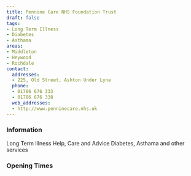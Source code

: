 ```yaml
---
title: Pennine Care NHS Foundation Trust
draft: false
tags:
- Long Term Illness
- Diabetes
- Asthama
areas:
- Middleton
- Heywood
- Rochdale
contact:
  addresses:
  - 225, Old Street, Ashton Under Lyne
  phone:
  - 01706 676 333
  - 01706 676 338
  web_addresses:
  - http://www.penninecare.nhs.uk
---
```


### Information
Long Term Illness Help, Care and Advice
Diabetes,  Asthama and other services

### Opening Times


